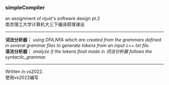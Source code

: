 ### simpleCompiler

 an assignment of njust's software design pt.2  
 南京理工大学计算机大三下编译原理课设
 ___
 **词法分析器：** *using DFA,NFA which are created from the grammars defined in several grammar files to generate tokens from an input c++ txt file.*  
 **语法分析器：** *analyze if the tokens float made in 词法分析器 follows the syntactic_grammar.*
 ___
 Written in vs2022.   
 使用vs2022编写
